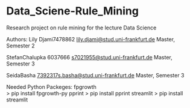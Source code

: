 # Data_Sciene-Rule_Mining
Research project on rule mining for the lecture Data Science



Authors:
  Lily Djami7478862
  lily.djami@stud.uni-frankfurt.de
  Master, Semester 2
  
  StefanChalupka
  6037666
  s7021955@stud.uni-frankfurt.de
  Master, Semester 3
  
  SeidaBasha
  7392317s.basha@stud.uni-frankfurt.de
  Master, Semester 3


Needed Python Packeges:
  fpgrowth    
    > pip install fpgrowth-py
  pprint
    > pip install pprint
  streamlit
    > pip install streamlit
